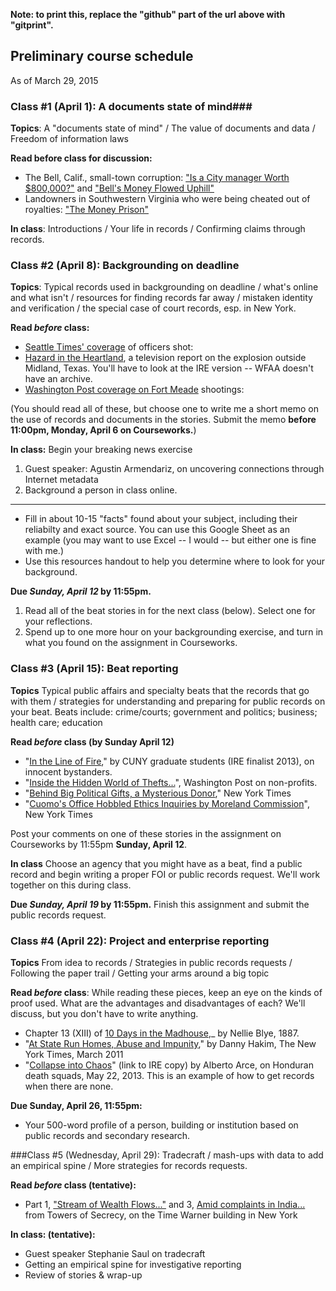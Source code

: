 **Note: to print this, replace the "github" part of the url above with "gitprint".**

## Preliminary course schedule

As of March 29, 2015

### Class #1 (April 1): A documents state of mind###

**Topics**: A "documents state of mind" / The value of documents and data / Freedom of information laws

**Read before class for discussion:**

- The Bell, Calif., small-town corruption: ["Is a City manager Worth $800,000?"](http://www.pulitzer.org/archives/9203) and ["Bell's Money Flowed Uphill"](http://www.pulitzer.org/archives/9215)
- Landowners in Southwestern Virginia who were being cheated out of royalties: ["The Money Prison"](http://www.pulitzer.org/archives/8836)

**In class**: Introductions / Your life in records / Confirming claims through records.

### Class #2 (April 8): Backgrounding on deadline ###

**Topics**: Typical records used in backgrounding on deadline / what's online and what isn't / resources for finding records far away / mistaken identity and verification / the special case of court records, esp. in New York.

**Read *before* class:**

- [Seattle Times' coverage](http://www.pulitzer.org/archives/8868) of officers shot: 
- [Hazard in the Heartland](http://ire.org/resource-center/stories/26249/), a television report on the explosion outside Midland, Texas. You'll have to look at the IRE version -- WFAA doesn't have an archive.
- [Washington Post coverage on Fort Meade]( http://www.pulitzer.org/2014\_breaking\_news\_reporting\_finalist\_2) shootings: 

(You should read all of these, but choose one to write me a short memo on the use of records and documents in the stories. Submit the memo **before 11:00pm, Monday, April 6 on Courseworks.**)

**In class:** Begin your breaking news exercise

1. Guest speaker: Agustin Armendariz, on uncovering connections through Internet metadata
2. Background a person in class online.


---

* Fill in about 10-15 "facts" found about your subject, including their reliabilty and exact source. You can use this Google Sheet as an example (you may want to use Excel -- I would -- but either one is fine with me.)
*  Use this resources handout to help you determine where to look for your background. 




**Due *Sunday, April 12* by 11:55pm.**

1. Read all of the beat stories in for the next class (below). Select one for your reflections. 
2. Spend up to one more hour on your backgrounding exercise, and turn in what you found on the assignment in Courseworks. 


### Class #3 (April 15): Beat reporting ###

**Topics** Typical public affairs and specialty beats that the records that go with them / strategies for understanding and preparing for public records on your beat. Beats include: crime/courts; government and politics; business; health care; education

**Read *before* class (by Sunday April 12)**

* "[In the Line of Fire](http://www.219mag.com/in-the-line-of-fire/)," by CUNY graduate students (IRE finalist 2013), on innocent bystanders.
* "[Inside the Hidden World of Thefts...](http://www.washingtonpost.com/investigations/inside-the-hidden-world-of-thefts-scams-and-phantom-purchases-at-the-nations-nonprofits/2013/10/26/825a82ca-0c26-11e3-9941-6711ed662e71_story.html)", Washington Post on non-profits. 
* "[Behind Big Political Gifts, a Mysterious Donor](http://www.nytimes.com/2012/07/28/nyregion/behind-big-political-gifts-a-mysterious-donor-from-queens.html?pagewanted=all)," New York Times
* "[Cuomo's Office Hobbled Ethics Inquiries by Moreland Commission](http://www.nytimes.com/2014/07/23/nyregion/governor-andrew-cuomo-and-the-short-life-of-the-moreland-commission.html)", New York Times

Post your comments on one of these stories in the assignment on Courseworks by 11:55pm **Sunday, April 12**. 

**In class** Choose an agency that you might have as a beat, find a public record and begin writing a proper FOI or public records request. We'll work together on this during class.

**Due *Sunday, April 19* by 11:55pm.**
Finish this assignment and submit the public records request.

### Class #4 (April 22): Project and enterprise reporting 
**Topics** From idea to records / Strategies in public records requests / Following the paper trail  / Getting your arms around a big topic

**Read *before* class**: 
While reading these pieces, keep an eye on the kinds of proof used. What are the advantages and disadvantages of each? We'll discuss, but you don't have to write anything. 

- Chapter 13 (XIII) of [10 Days in the Madhouse](http://dlib.nyu.edu/undercover/sites/dlib.nyu.edu.undercover/files/documents/uploads/editors/Ten_Days_In_A_Madhouse_0.pdf),_ by Nellie Blye, 1887.
- "[At State Run Homes, Abuse and Impunity](http://www.nytimes.com/2011/03/13/nyregion/13homes.html)," by Danny Hakim, The New York Times, March 2011 
- "[Collapse into Chaos](http://ire.org/resource-center/stories/26389/download/?fileid=64653)" (link to IRE copy) by Alberto Arce, on Honduran death squads, May 22, 2013. This is an example of how to get records when there are none.

**Due Sunday, April 26, 11:55pm:**

* Your 500-word profile of a person, building or institution based on public records and secondary research.
 
###Class #5 (Wednesday, April 29): 
Tradecraft /  mash-ups with data to add an empirical spine / More strategies for records requests.

**Read *before* class (tentative):**

* Part 1, ["Stream of Wealth Flows..."](http://www.nytimes.com/2015/02/08/nyregion/stream-of-foreign-wealth-flows-to-time-warner-condos.html) and 3, [Amid complaints in India...](http://www.nytimes.com/2015/02/10/nyregion/kabul-chawla-bptp-india-real-estate-manhattan.html) from Towers of Secrecy, on the Time Warner building in New York

**In class: (tentative):**

* Guest speaker Stephanie Saul on tradecraft
* Getting an empirical spine for investigative reporting
* Review of stories & wrap-up